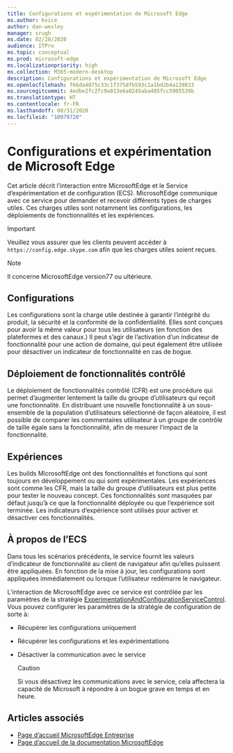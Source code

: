 ```yaml
---
title: Configurations et expérimentation de Microsoft Edge
ms.author: kvice
author: dan-wesley
manager: srugh
ms.date: 02/20/2020
audience: ITPro
ms.topic: conceptual
ms.prod: microsoft-edge
ms.localizationpriority: high
ms.collection: M365-modern-desktop
description: Configurations et expérimentation de Microsoft Edge
ms.openlocfilehash: f66da4075c33c1f375dfb593c1a1bd2b4a139833
ms.sourcegitcommit: 4edbe2fc2fc9a013e6a0245aba485fcc5905539b
ms.translationtype: HT
ms.contentlocale: fr-FR
ms.lasthandoff: 08/31/2020
ms.locfileid: "10979720"
---
```

# Configurations et expérimentation de Microsoft Edge

Cet article décrit l’interaction entre MicrosoftEdge et le Service d’expérimentation et de configuration (ECS). MicrosoftEdge communique avec ce service pour demander et recevoir différents types de charges utiles. Ces charges utiles sont notamment les configurations, les déploiements de fonctionnalités et les expériences.

> [!IMPORTANT]
> Veuillez vous assurer que les clients peuvent accéder à `https://config.edge.skype.com` afin que les charges utiles soient reçues.

> [!NOTE]
> Il concerne MicrosoftEdge version77 ou ultérieure.

## Configurations

Les configurations sont la charge utile destinée à garantir l’intégrité du produit, la sécurité et la conformité de la confidentialité. Elles sont conçues pour avoir la même valeur pour tous les utilisateurs (en fonction des plateformes et des canaux.) Il peut s’agir de l’activation d’un indicateur de fonctionnalité pour une action de domaine, qui peut également être utilisée pour désactiver un indicateur de fonctionnalité en cas de bogue.

## Déploiement de fonctionnalités contrôlé

Le déploiement de fonctionnalités contrôlé (CFR) est une procédure qui permet d’augmenter lentement la taille du groupe d’utilisateurs qui reçoit une fonctionnalité. En distribuant une nouvelle fonctionnalité à un sous-ensemble de la population d’utilisateurs sélectionné de façon aléatoire, il est possible de comparer les commentaires utilisateur à un groupe de contrôle de taille égale sans la fonctionnalité, afin de mesurer l’impact de la fonctionnalité.

## Expériences

Les builds MicrosoftEdge ont des fonctionnalités et fonctions qui sont toujours en développement ou qui sont expérimentales. Les expériences sont comme les CFR, mais la taille du groupe d’utilisateurs est plus petite pour tester le nouveau concept. Ces fonctionnalités sont masquées par défaut jusqu’à ce que la fonctionnalité déployée ou que l’expérience soit terminée. Les indicateurs d’expérience sont utilisés pour activer et désactiver ces fonctionnalités.

## À propos de l’ECS

Dans tous les scénarios précédents, le service fournit les valeurs d’indicateur de fonctionnalité au client de navigateur afin qu’elles puissent être appliquées. En fonction de la mise à jour, les configurations sont appliquées immédiatement ou lorsque l’utilisateur redémarre le navigateur.

L’interaction de MicrosoftEdge avec ce service est contrôlée par les paramètres de la stratégie [ExperimentationAndConfigurationServiceControl](https://docs.microsoft.com/DeployEdge/microsoft-edge-policies#experimentationandconfigurationservicecontrol). Vous pouvez configurer les paramètres de la stratégie de configuration de sorte à:

- Récupérer les configurations uniquement
- Récupérer les configurations et les expérimentations
- Désactiver la communication avec le service

  > [!CAUTION]
  > Si vous désactivez les communications avec le service, cela affectera la capacité de Microsoft à répondre à un bogue grave en temps et en heure.

## Articles associés

- [Page d’accueil MicrosoftEdge Entreprise](https://www.microsoftedgeinsider.com/enterprise)
- [Page d’accueil de la documentation MicrosoftEdge](https://docs.microsoft.com/DeployEdge/)
